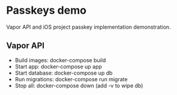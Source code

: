 # Passkeys demo
Vapor API and iOS project passkey implementation demonstration.

## Vapor API

* Build images: docker-compose build
* Start app: docker-compose up app
* Start database: docker-compose up db
* Run migrations: docker-compose run migrate
* Stop all: docker-compose down (add -v to wipe db)

